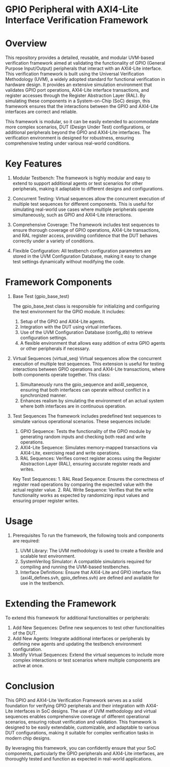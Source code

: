 # GPIO Peripheral with AXI4-Lite Interface Verification Framework

# Overview
This repository provides a detailed, reusable, and modular UVM-based verification framework aimed at validating the functionality of GPIO (General Purpose Input/Output) peripherals that interact with an AXI4-Lite interface. This verification framework is built using the Universal Verification Methodology (UVM), a widely adopted standard for functional verification in hardware design. It provides an extensive simulation environment that validates GPIO port operations, AXI4-Lite interface transactions, and register accesses through the Register Abstraction Layer (RAL). By simulating these components in a System-on-Chip (SoC) design, this framework ensures that the interactions between the GPIO and AXI4-Lite interfaces are correct and reliable.

This framework is modular, so it can be easily extended to accommodate more complex scenarios, DUT (Design Under Test) configurations, or additional peripherals beyond the GPIO and AXI4-Lite interfaces. The verification environment is designed for robustness, ensuring comprehensive testing under various real-world conditions.

# Key Features
1. Modular Testbench: The framework is highly modular and easy to extend to support additional agents or test scenarios for other peripherals, making it adaptable to different designs and configurations.

2. Concurrent Testing: Virtual sequences allow the concurrent execution of multiple test sequences for different components. This is useful for simulating real-world use cases where multiple peripherals operate simultaneously, such as GPIO and AXI4-Lite interactions.

3. Comprehensive Coverage: The framework includes test sequences to ensure thorough coverage of GPIO operations, AXI4-Lite transactions, and RAL register access, providing confidence that the DUT behaves correctly under a variety of conditions.

4. Flexible Configuration: All testbench configuration parameters are stored in the UVM Configuration Database, making it easy to change test settings dynamically without modifying the code.

# Framework Components

1. Base Test (gpio_base_test)

	The gpio_base_test class is responsible for initializing and configuring the test environment for the GPIO module. It includes:

	1. Setup of the GPIO and AXI4-Lite agents.
	2. Integration with the DUT using virtual interfaces.
	3. Use of the UVM Configuration Database (config_db) to retrieve configuration settings.
	4. A flexible environment that allows easy addition of extra GPIO agents or other peripherals if necessary.

2. Virtual Sequences (virtual_seq)
	Virtual sequences allow the concurrent execution of multiple test sequences. This extension is useful for testing interactions between GPIO operations and AXI4-Lite transactions, where both components operate together. This class:

	1. Simultaneously runs the gpio_sequence and axi4l_sequence, ensuring that both interfaces can operate without conflict in a synchronized manner.
	2. Enhances realism by simulating the environment of an actual system where both interfaces are in continuous operation.
	
3. Test Sequences
	The framework includes predefined test sequences to simulate various operational scenarios. These sequences include:

	1. GPIO Sequence: Tests the functionality of the GPIO module by generating random inputs and checking both read and write operations.
	2. AXI4-Lite Sequence: Simulates memory-mapped transactions via AXI4-Lite, exercising read and write operations.
	3. RAL Sequences: Verifies correct register access using the Register Abstraction Layer (RAL), ensuring accurate register reads and writes.
	
	Key Test Sequences:
		1. RAL Read Sequence: Ensures the correctness of register read operations by comparing the expected value with the actual register value.
		2. RAL Write Sequence: Verifies that the write functionality works as expected by randomizing input values and ensuring proper register writes.
		
# Usage
1. Prerequisites
	To run the framework, the following tools and components are required:

	1. UVM Library: The UVM methodology is used to create a flexible and scalable test environment.
	2. SystemVerilog Simulator: A compatible simulatoris required for compiling and running the UVM-based testbenches.
	3. Interface Definitions: Ensure that AXI4-Lite and GPIO interface files (axi4l_defines.svh, gpio_defines.svh) are defined and available for use in the testbench.
	
# Extending the Framework
To extend this framework for additional functionalities or peripherals:

1. Add New Sequences: Define new sequences to test other functionalities of the DUT.
2. Add New Agents: Integrate additional interfaces or peripherals by defining new agents and updating the testbench environment configuration.
3. Modify Virtual Sequences: Extend the virtual sequences to include more complex interactions or test scenarios where multiple components are active at once.

# Conclusion

This GPIO and AXI4-Lite Verification Framework serves as a solid foundation for verifying GPIO peripherals and their integration with AXI4-Lite interfaces in SoC designs. The use of UVM methodology and virtual sequences enables comprehensive coverage of different operational scenarios, ensuring robust verification and validation. This framework is designed to be easily extendable, customizable, and adaptable to various DUT configurations, making it suitable for complex verification tasks in modern chip designs.

By leveraging this framework, you can confidently ensure that your SoC components, particularly the GPIO peripherals and AXI4-Lite interfaces, are thoroughly tested and function as expected in real-world applications.
